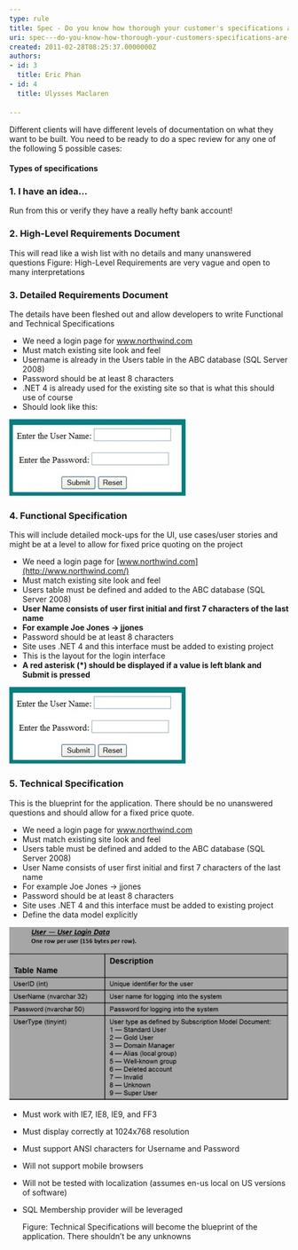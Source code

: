 ```yaml
---
type: rule
title: Spec - Do you know how thorough your customer's specifications are? (There are 5 levels)
uri: spec---do-you-know-how-thorough-your-customers-specifications-are-there-are-5-levels
created: 2011-02-28T08:25:37.0000000Z
authors:
- id: 3
  title: Eric Phan
- id: 4
  title: Ulysses Maclaren

---
```


Different clients will have different levels of documentation on what they want to be built. You need to be ready to do a spec review for any one of the following 5 possible cases:
 
#### Types of specifications


### 1. I have an idea...


Run from this
or
verify they have a really hefty bank account!

### 2. High-Level Requirements Document

This will read like a wish list with no details and many unanswered questions
Figure: High-Level Requirements are very vague and open to many interpretations
### 3. Detailed Requirements Document

The details have been fleshed out and allow developers to write Functional and Technical Specifications
- We need a login page for www.northwind.com
- Must match existing site look and feel
- Username is already in the Users table in the ABC database (SQL Server 2008)
- Password should be at least 8 characters
- .NET 4 is already used for the existing site so that is what this should use of course
- Should look like this:

![Detailed Requirements have more of the details you want](LoginInterface.jpg)

### 4. Functional Specification
This will include detailed mock-ups for the UI, use cases/user stories and might be at a level to allow for fixed price quoting on the project
- We need a login page for [www.northwind.com](http://www.northwind.com/)
- Must match existing site look and feel
- Users table must be defined and added to the ABC database (SQL Server 2008)
- **User Name consists of user first initial and first 7 characters of the last name**
- **For example Joe Jones -> jjones**
- Password should be at least 8 characters
- Site uses .NET 4 and this interface must be added to existing project
- This is the layout for the login interface
- **A red asterisk (\*) should be displayed if a value is left blank and Submit is pressed**

![Functional Specifications go into more detail about the user interface and interactions in the system](LoginInterface.jpg)

### 5. Technical Specification


This is the blueprint for the application. There should be no unanswered questions and should allow for a fixed price quote.

- We need a login page for www.northwind.com
- Must match existing site look and feel
- Users table must be defined and added to the ABC database (SQL Server 2008)
- User Name consists of user first initial and first 7 characters of the last name
- For example Joe Jones -> jjones
- Password should be at least 8 characters
- Site uses .NET 4 and this interface must be added to existing project
- Define the data model explicitly

![](Table.jpg)
- Must work with IE7, IE8, IE9, and FF3
- Must display correctly at 1024x768 resolution
- Must support ANSI characters for Username and Password
- Will not support mobile browsers
- Will not be tested with localization (assumes en-us local on US versions of software)
- SQL Membership provider will be leveraged

   Figure: Technical Specifications will become the blueprint of the application. There shouldn’t be any unknowns
